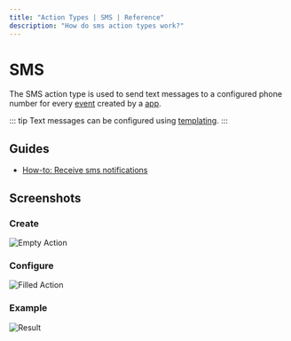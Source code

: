 ```yaml
---
title: "Action Types | SMS | Reference"
description: "How do sms action types work?"
---
```


# SMS

The SMS action type is used to send text messages to a configured phone number for every [event](/reference/events/) created by a [app](/reference/apps/).

::: tip
Text messages can be configured using [templating](/reference/templating/).
:::

## Guides

* [How-to: Receive sms notifications](/how-to/receive-sms-notifications/)

## Screenshots

### Create

![Empty Action](/images/modals/office-create-action-sms.png)

### Configure

![Filled Action](/images/modals/office-create-action-sms-filled.png)

### Example

![Result](/images/actions/personal-office-coffee-machine-sms.png)
